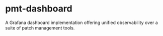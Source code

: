 # pmt-dashboard
A Grafana dashboard implementation offering unified observability over a suite of patch management tools. 
